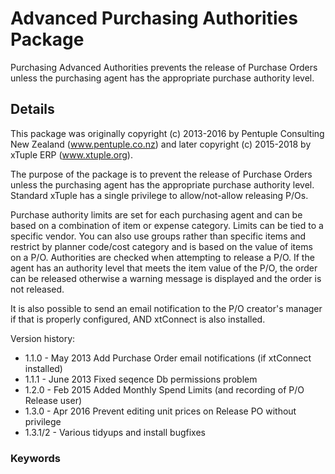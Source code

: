 # Advanced Purchasing Authorities Package
Purchasing Advanced Authorities prevents the release of Purchase Orders unless the purchasing agent has the appropriate purchase authority level.

## Details
This package was originally copyright (c) 2013-2016 by Pentuple Consulting New Zealand (www.pentuple.co.nz) and later copyright (c) 2015-2018 by xTuple ERP (www.xtuple.org).

The purpose of the package is to prevent the release of Purchase Orders unless the purchasing agent has the appropriate purchase authority level.  Standard xTuple has a single privilege to allow/not-allow releasing P/Os.

Purchase authority limits are set for each purchasing agent and can be based on a combination of item or expense category.  Limits can be tied to a specific vendor.  You can also use groups rather than specific items and restrict by planner code/cost category and is based on the value of items on a P/O.  Authorities are checked when attempting to release a P/O.  If the agent has an authority level that meets the item value of the P/O, the order can be released otherwise a warning message is displayed and the order is not released.

It is also possible to send an email notification to the P/O creator's manager if that is properly configured, AND xtConnect is also installed.

Version history:

- 1.1.0 - May 2013 Add Purchase Order email notifications (if xtConnect installed)
- 1.1.1 - June 2013 Fixed seqence Db permissions problem
- 1.2.0 - Feb 2015 Added Monthly Spend Limits (and recording of P/O Release user)
- 1.3.0 - Apr 2016 Prevent editing unit prices on Release PO without privilege
- 1.3.1/2 - Various tidyups and install bugfixes
 
### Keywords 

